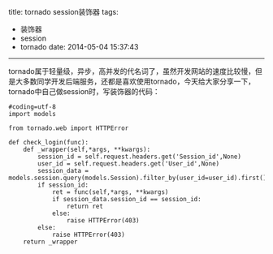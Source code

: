 title: tornado session装饰器
tags:
  - 装饰器
  - session
  - tornado
date: 2014-05-04 15:37:43
---

tornado属于轻量级，异步，高并发的代名词了，虽然开发网站的速度比较慢，但是大多数同学开发后端服务，还都是喜欢使用tornado，今天给大家分享一下，tornado中自己做session时，写装饰器的代码：

```
#coding=utf-8
import models

from tornado.web import HTTPError

def check_login(func):
    def _wrapper(self,*args, **kwargs):
        session_id = self.request.headers.get('Session_id',None)
        user_id = self.request.headers.get('User_id',None)
        session_data = models.session.query(models.Session).filter_by(user_id=user_id).first()
        if session_id:
            ret = func(self,*args, **kwargs)
            if session_data.session_id == session_id:
                return ret
            else:
                raise HTTPError(403)
        else:
            raise HTTPError(403)
    return _wrapper
```

